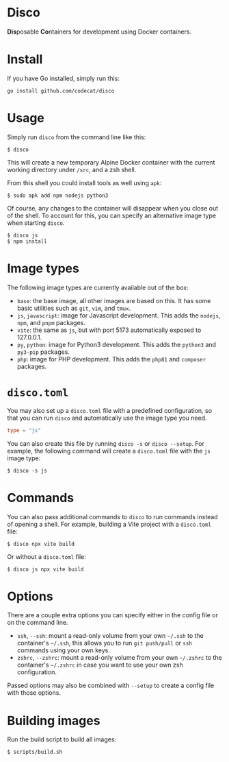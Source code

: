 # Disco
**Dis**posable **Co**ntainers for development using Docker containers.

# Install
If you have Go installed, simply run this:
```
go install github.com/codecat/disco
```

# Usage
Simply run `disco` from the command line like this:
```
$ disco
```
This will create a new temporary Alpine Docker container with the current working directory under `/src`, and a zsh shell.

From this shell you could install tools as well using `apk`:
```
$ sudo apk add npm nodejs python3
```

Of course, any changes to the container will disappear when you close out of the shell. To account for this, you can specify an alternative image type when starting `disco`.

```
$ disco js
$ npm install
```

# Image types
The following image types are currently available out of the box:

* `base`: the base image, all other images are based on this. It has some basic utilities such as `git`, `vim`, and `tmux`.
* `js`, `javascript`: image for Javascript development. This adds the `nodejs`, `npm`, and `pnpm` packages.
* `vite`: the same as `js`, but with port 5173 automatically exposed to 127.0.0.1.
* `py`, `python`: image for Python3 development. This adds the `python3` and `py3-pip` packages.
* `php`: image for PHP development. This adds the `php81` and `composer` packages.

# `disco.toml`
You may also set up a `disco.toml` file with a predefined configuration, so that you can run `disco` and automatically use the image type you need.

```toml
type = "js"
```

You can also create this file by running `disco -s` or `disco --setup`. For example, the following command will create a `disco.toml` file with the `js` image type:

```
$ disco -s js
```

# Commands
You can also pass additional commands to `disco` to run commands instead of opening a shell. For example, building a Vite project with a `disco.toml` file:

```
$ disco npx vite build
```

Or without a `disco.toml` file:

```
$ disco js npx vite build
```

# Options
There are a couple extra options you can specify either in the config file or on the command line.

* `ssh`, `--ssh`: mount a read-only volume from your own `~/.ssh` to the container's `~/.ssh`, this allows you to run `git push/pull` or `ssh` commands using your own keys.
* `zshrc`, `--zshrc`: mount a read-only volume from your own `~/.zshrc` to the container's `~/.zshrc` in case you want to use your own zsh configuration.

Passed options may also be combined with `--setup` to create a config file with those options.

# Building images
Run the build script to build all images:
```
$ scripts/build.sh
```
